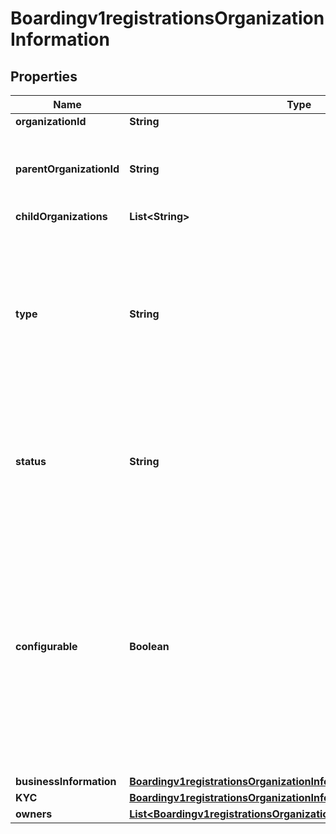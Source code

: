
# Boardingv1registrationsOrganizationInformation

## Properties
Name | Type | Description | Notes
------------ | ------------- | ------------- | -------------
**organizationId** | **String** |  |  [optional]
**parentOrganizationId** | **String** | This field is required for Organization Types: MERCHANT, TRANSACTING  |  [optional]
**childOrganizations** | **List&lt;String&gt;** |  |  [optional]
**type** | **String** | Determines the type of organization in the hirarchy that this registration will use to onboard this Organization Possible Values:   - &#39;TRANSACTING&#39;   - &#39;STRUCTURAL&#39;   - &#39;MERCHANT&#39;  |  [optional]
**status** | **String** | Determines the status that the organization will be after being onboarded Possible Values:             - &#39;LIVE&#39;             - &#39;TEST&#39;             - &#39;DRAFT&#39;  |  [optional]
**configurable** | **Boolean** | This denotes the one organization, with exception to the TRANSACTING types, that is allowed to be used for configuration purposes against products.  Eventually this field will be deprecated and all organizations will be allowed for product configuration. |  [optional]
**businessInformation** | [**Boardingv1registrationsOrganizationInformationBusinessInformation**](Boardingv1registrationsOrganizationInformationBusinessInformation.md) |  | 
**KYC** | [**Boardingv1registrationsOrganizationInformationKYC**](Boardingv1registrationsOrganizationInformationKYC.md) |  |  [optional]
**owners** | [**List&lt;Boardingv1registrationsOrganizationInformationOwners&gt;**](Boardingv1registrationsOrganizationInformationOwners.md) |  |  [optional]



